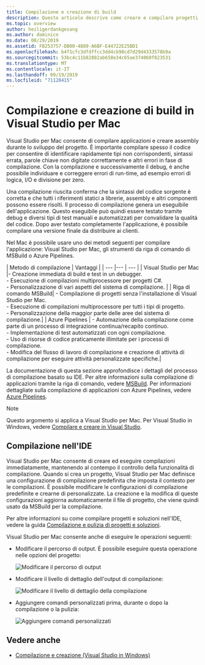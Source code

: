 ```yaml
---
title: Compilazione e creazione di build
description: Questo articolo descrive come creare e compilare progetti e soluzioni in Visual Studio per Mac
ms.topic: overview
author: heiligerdankgesang
ms.author: dominicn
ms.date: 08/29/2019
ms.assetid: FB253757-DB00-4889-A6BF-E44722E25BD1
ms.openlocfilehash: b4f1cfc3dfdffcc3dd4cb90cd7d29d4333578b9a
ms.sourcegitcommit: 53bc4c11b82882ab658e34c65ae374060f823531
ms.translationtype: MT
ms.contentlocale: it-IT
ms.lasthandoff: 09/19/2019
ms.locfileid: "71128415"
---
```

# <a name="compiling-and-building-in-visual-studio-for-mac"></a>Compilazione e creazione di build in Visual Studio per Mac

Visual Studio per Mac consente di compilare applicazioni e creare assembly durante lo sviluppo del progetto. È importante compilare spesso il codice per consentire di identificare rapidamente tipi non corrispondenti, sintassi errata, parole chiave non digitate correttamente e altri errori in fase di compilazione. Con la compilazione e successivamente il debug, è anche possibile individuare e correggere errori di run-time, ad esempio errori di logica, I/O e divisione per zero.

Una compilazione riuscita conferma che la sintassi del codice sorgente è corretta e che tutti i riferimenti statici a librerie, assembly e altri componenti possono essere risolti. Il processo di compilazione genera un eseguibile dell'applicazione. Questo eseguibile può quindi essere testato tramite debug e diversi tipi di test manuali e automatizzati per convalidare la qualità del codice. Dopo aver testato completamente l'applicazione, è possibile compilare una versione finale da distribuire ai clienti.

Nel Mac è possibile usare uno dei metodi seguenti per compilare l'applicazione: Visual Studio per Mac, gli strumenti da riga di comando di MSBuild o Azure Pipelines.

| Metodo di compilazione | Vantaggi |
| --- |--- | --- |
| Visual Studio per Mac |- Creazione immediata di build e test in un debugger.<br />- Esecuzione di compilazioni multiprocessore per progetti C#.<br />- Personalizzazione di vari aspetti del sistema di compilazione. |
| Riga di comando MSBuild| - Compilazione di progetti senza l'installazione di Visual Studio per Mac.<br />- Esecuzione di compilazioni multiprocessore per tutti i tipi di progetto.<br />- Personalizzazione della maggior parte delle aree del sistema di compilazione.|
| Azure Pipelines | - Automazione della compilazione come parte di un processo di integrazione continua/recapito continuo.<br />- Implementazione di test automatizzati con ogni compilazione.<br />- Uso di risorse di codice praticamente illimitate per i processi di compilazione.<br />- Modifica del flusso di lavoro di compilazione e creazione di attività di compilazione per eseguire attività personalizzate specifiche.|

La documentazione di questa sezione approfondisce i dettagli del processo di compilazione basato su IDE. Per altre informazioni sulla compilazione di applicazioni tramite la riga di comando, vedere [MSBuild](/visualstudio/msbuild/msbuild). Per informazioni dettagliate sulla compilazione di applicazioni con Azure Pipelines, vedere [Azure Pipelines](/azure/devops/pipelines).


> [!NOTE]
> Questo argomento si applica a Visual Studio per Mac. Per Visual Studio in Windows, vedere [Compilare e creare in Visual Studio](/visualstudio/ide/compiling-and-building-in-visual-studio).


## <a name="building-from-the-ide"></a>Compilazione nell'IDE

Visual Studio per Mac consente di creare ed eseguire compilazioni immediatamente, mantenendo al contempo il controllo della funzionalità di compilazione. Quando si crea un progetto, Visual Studio per Mac definisce una configurazione di compilazione predefinita che imposta il contesto per le compilazioni. È possibile modificare le configurazioni di compilazione predefinite e crearne di personalizzate. La creazione e la modifica di queste configurazioni aggiorna automaticamente il file di progetto, che viene quindi usato da MSBuild per la compilazione.

Per altre informazioni su come compilare progetti e soluzioni nell'IDE, vedere la guida [Compilazione e pulizia di progetti e soluzioni](building-and-cleaning-projects-and-solutions.md).

Visual Studio per Mac consente anche di eseguire le operazioni seguenti:

* Modificare il percorso di output. È possibile eseguire questa operazione nelle opzioni del progetto:

    ![Modificare il percorso di output](media/compiling-and-building-image4.png)

* Modificare il livello di dettaglio dell'output di compilazione:

    ![Modificare il livello di dettaglio della compilazione](media/compiling-and-building-image5.png)

* Aggiungere comandi personalizzati prima, durante o dopo la compilazione o la pulizia:

    ![Aggiungere comandi personalizzati](media/compiling-and-building-image6.png)


## <a name="see-also"></a>Vedere anche

- [Compilazione e creazione (Visual Studio in Windows)](/visualstudio/ide/compiling-and-building-in-visual-studio)
